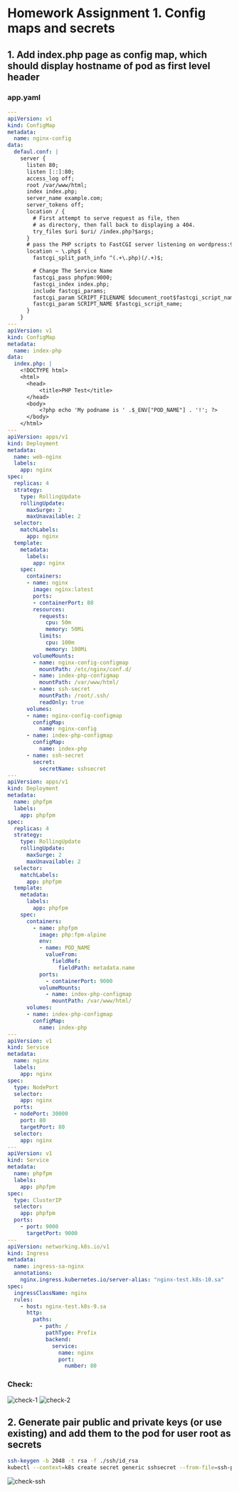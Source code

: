 # Homework Assignment 1. Config maps and secrets

## 1. Add index.php page as config map, which should display hostname of pod as first level header

### app.yaml
```yaml
---
apiVersion: v1
kind: ConfigMap
metadata:
  name: nginx-config
data:
  defaul.conf: |
    server {
      listen 80;
      listen [::]:80;
      access_log off;
      root /var/www/html;
      index index.php;
      server_name example.com;
      server_tokens off;
      location / {
        # First attempt to serve request as file, then
        # as directory, then fall back to displaying a 404.
        try_files $uri $uri/ /index.php?$args;
      }
      # pass the PHP scripts to FastCGI server listening on wordpress:9000
      location ~ \.php$ {
        fastcgi_split_path_info ^(.+\.php)(/.+)$;

        # Change The Service Name
        fastcgi_pass phpfpm:9000;
        fastcgi_index index.php;
        include fastcgi_params;
        fastcgi_param SCRIPT_FILENAME $document_root$fastcgi_script_name;
        fastcgi_param SCRIPT_NAME $fastcgi_script_name;
      }
    }
---
apiVersion: v1
kind: ConfigMap
metadata:
  name: index-php
data:
  index.php: |
    <!DOCTYPE html>
    <html>
      <head>
          <title>PHP Test</title>
      </head>
      <body>
          <?php echo 'My podname is ' .$_ENV["POD_NAME"] . '!'; ?>
      </body>
    </html>
---
apiVersion: apps/v1
kind: Deployment
metadata:
  name: web-nginx
  labels:
    app: nginx
spec:
  replicas: 4
  strategy:
    type: RollingUpdate
    rollingUpdate:
      maxSurge: 2
      maxUnavailable: 2
  selector:
    matchLabels:
      app: nginx
  template:
    metadata:
      labels:
        app: nginx
    spec:
      containers:
      - name: nginx
        image: nginx:latest
        ports:
        - containerPort: 80
        resources:
          requests:
            cpu: 50m
            memory: 50Mi
          limits:
            cpu: 100m
            memory: 100Mi
        volumeMounts:
        - name: nginx-config-configmap
          mountPath: /etc/nginx/conf.d/
        - name: index-php-configmap
          mountPath: /var/www/html/
        - name: ssh-secret
          mountPath: /root/.ssh/
          readOnly: true
      volumes:
      - name: nginx-config-configmap
        configMap:
          name: nginx-config
      - name: index-php-configmap
        configMap:
          name: index-php
      - name: ssh-secret
        secret:
          secretName: sshsecret
---
apiVersion: apps/v1
kind: Deployment
metadata:
  name: phpfpm
  labels:
    app: phpfpm
spec:
  replicas: 4
  strategy:
    type: RollingUpdate
    rollingUpdate:
      maxSurge: 2
      maxUnavailable: 2
  selector:
    matchLabels:
      app: phpfpm
  template:
    metadata:
      labels:
        app: phpfpm
    spec:
      containers:
        - name: phpfpm
          image: php:fpm-alpine
          env:
          - name: POD_NAME
            valueFrom:
              fieldRef:
                fieldPath: metadata.name
          ports:
            - containerPort: 9000
          volumeMounts:
            - name: index-php-configmap
              mountPath: /var/www/html/
      volumes:
      - name: index-php-configmap
        configMap:
          name: index-php
---
apiVersion: v1
kind: Service
metadata:
  name: nginx
  labels:
    app: nginx
spec:
  type: NodePort
  selector:
    app: nginx
  ports:
  - nodePort: 30000
    port: 80
    targetPort: 80
  selector:
    app: nginx
---
apiVersion: v1
kind: Service
metadata:
  name: phpfpm
  labels:
    app: phpfpm
spec:
  type: ClusterIP
  selector:
    app: phpfpm
  ports:
    - port: 9000
      targetPort: 9000
---
apiVersion: networking.k8s.io/v1
kind: Ingress
metadata:
  name: ingress-sa-nginx
  annotations:
    nginx.ingress.kubernetes.io/server-alias: "nginx-test.k8s-10.sa"
spec:
  ingressClassName: nginx
  rules:
    - host: nginx-test.k8s-9.sa
      http:
        paths:
          - path: /
            pathType: Prefix
            backend:
              service:
                name: nginx
                port:
                  number: 80

```

### Check:
![check-1](https://github.com/ussnorma/Git.Hosting.03/blob/main/screnshots/%D0%A1%D0%BD%D0%B8%D0%BC%D0%BE%D0%BA%20%D1%8D%D0%BA%D1%80%D0%B0%D0%BD%D0%B0%202024-02-28%20%D0%B2%2022.43.12.png?raw=true)
![check-2](https://github.com/ussnorma/Git.Hosting.03/blob/main/screnshots/%D0%A1%D0%BD%D0%B8%D0%BC%D0%BE%D0%BA%20%D1%8D%D0%BA%D1%80%D0%B0%D0%BD%D0%B0%202024-02-28%20%D0%B2%2022.43.20.png?raw=true)

## 2. Generate pair public and private keys (or use existing) and add them to the pod for user root as secrets

```bash
ssh-keygen -b 2048 -t rsa -f ./ssh/id_rsa
kubectl --context=k8s create secret generic sshsecret --from-file=ssh-privatkey=./ssh/id_rsa --from-file=ssh-publickey=./ssh/id_rsa.pub
```
![check-ssh](https://github.com/ussnorma/Git.Hosting.03/blob/main/screnshots/%D0%A1%D0%BD%D0%B8%D0%BC%D0%BE%D0%BA%20%D1%8D%D0%BA%D1%80%D0%B0%D0%BD%D0%B0%202024-02-28%20%D0%B2%2022.38.28.png?raw=true)